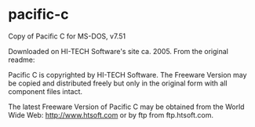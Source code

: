 # pacific-c
Copy of Pacific C for MS-DOS, v7.51

Downloaded on HI-TECH Software's site ca. 2005. From the original readme:

Pacific C is copyrighted by HI-TECH Software. The Freeware
Version may be copied  and distributed  freely but only in
the original form with all component files intact.

The latest Freeware Version  of  Pacific C may be obtained
from the  World Wide  Web: http://www.htsoft.com or by ftp 
from ftp.htsoft.com.
